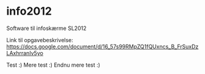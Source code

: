 info2012
========

Software til infoskærme SL2012

Link til opgavebeskrivelse: 
https://docs.google.com/document/d/16_57s99RMpZQ1fQUxncs_B_FrSuxDzLAxhrranIv5yo

Test :)
Mere test :)
Endnu mere test :)